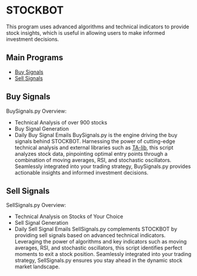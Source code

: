 # STOCKBOT

This program uses advanced algorithms and technical indicators to provide stock insights, which is useful in allowing users to make informed investment decisions. 

## Main Programs

- [Buy Signals](#buy-signals)
- [Sell Signals](#sell-signals)

## Buy Signals

BuySignals.py Overview:

- Technical Analysis of over 900 stocks
- Buy Signal Generation
- Daily Buy Signal Emails
BuySignals.py is the engine driving the buy signals behind STOCKBOT. Harnessing the power of cutting-edge technical analysis and external libraries such as [TA-lib](https://www.ta-lib.org/), this script analyzes stock data, pinpointing optimal entry points through a combination of moving averages, RSI, and stochastic oscillators. Seamlessly integrated into your trading strategy, BuySignals.py provides actionable insights and informed investment decisions.

## Sell Signals

SellSignals.py Overview:

- Technical Analysis on Stocks of Your Choice
- Sell Signal Generation
- Daily Sell Signal Emails
SellSignals.py complements STOCKBOT by providing sell signals based on advanced technical indicators. Leveraging the power of algorithms and key indicators such as moving averages, RSI, and stochastic oscillators, this script identifies perfect moments to exit a stock position. Seamlessly integrated into your trading strategy, SellSignals.py ensures you stay ahead in the dynamic stock market landscape.

